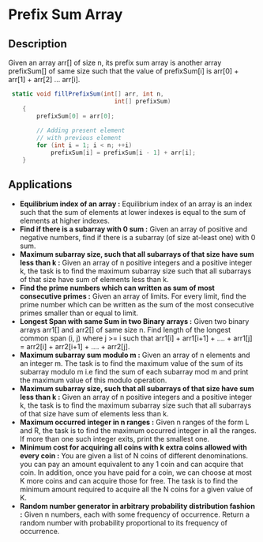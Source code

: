 ﻿# Prefix Sum Array

## Description 

Given an array arr[] of size n, its prefix sum array is another array prefixSum[] of same size such that the value of prefixSum[i] is arr[0] + arr[1] + arr[2] … arr[i].

```C#
 static void fillPrefixSum(int[] arr, int n,
                              int[] prefixSum)
    {
        prefixSum[0] = arr[0];
 
        // Adding present element
        // with previous element
        for (int i = 1; i < n; ++i)
            prefixSum[i] = prefixSum[i - 1] + arr[i];
    }
```

## Applications

- **Equilibrium index of an array :** Equilibrium index of an array is an index such that the sum of elements at lower indexes is equal to the sum of elements at higher indexes.
- **Find if there is a subarray with 0 sum :** Given an array of positive and negative numbers, find if there is a subarray (of size at-least one) with 0 sum.
- **Maximum subarray size, such that all subarrays of that size have sum less than k :** Given an array of n positive integers and a positive integer k, the task is to find the maximum subarray size such that all subarrays of that size have sum of elements less than k.
- **Find the prime numbers which can written as sum of most consecutive primes :** Given an array of limits. For every limit, find the prime number which can be written as the sum of the most consecutive primes smaller than or equal to limit.
- **Longest Span with same Sum in two Binary arrays :** Given two binary arrays arr1[] and arr2[] of same size n. Find length of the longest common span (i, j) where j >= i such that arr1[i] + arr1[i+1] + …. + arr1[j] = arr2[i] + arr2[i+1] + …. + arr2[j].
- **Maximum subarray sum modulo m :** Given an array of n elements and an integer m. The task is to find the maximum value of the sum of its subarray modulo m i.e find the sum of each subarray mod m and print the maximum value of this modulo operation.
- **Maximum subarray size, such that all subarrays of that size have sum less than k :** Given an array of n positive integers and a positive integer k, the task is to find the maximum subarray size such that all subarrays of that size have sum of elements less than k.
- **Maximum occurred integer in n ranges :** Given n ranges of the form L and R, the task is to find the maximum occurred integer in all the ranges. If more than one such integer exits, print the smallest one.
- **Minimum cost for acquiring all coins with k extra coins allowed with every coin :** You are given a list of N coins of different denominations. you can pay an amount equivalent to any 1 coin and can acquire that coin. In addition, once you have paid for a coin, we can choose at most K more coins and can acquire those for free. The task is to find the minimum amount required to acquire all the N coins for a given value of K.
- **Random number generator in arbitrary probability distribution fashion :** Given n numbers, each with some frequency of occurrence. Return a random number with probability proportional to its frequency of occurrence.